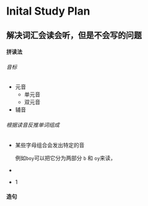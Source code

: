 # Inital Study Plan

## 解决词汇会读会听，但是不会写的问题

#### 拼读法

###### 音标

- 元音
  - 单元音
  - 双元音
- 辅音

###### 根据读音反推单词组成

- 某些字母组合会发出特定的音

  例如`boy`可以把它分为两部分 `b` 和 `oy`来读，

- 

- 1

#### 造句

